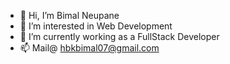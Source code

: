 - 👋 Hi, I’m Bimal Neupane
- 👀 I’m interested in Web Development
- 🌱 I’m currently working as a FullStack Developer
- 📫 Mail@ hbkbimal07@gmail.com

<!---
Neupane07/Neupane07 is a ✨ special ✨ repository because its `README.md` (this file) appears on your GitHub profile.
You can click the Preview link to take a look at your changes.
--->
